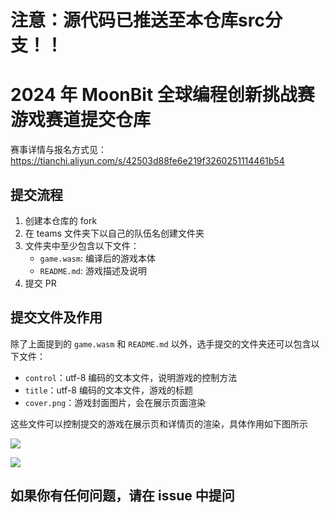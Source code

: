 # 注意：源代码已推送至本仓库src分支！！

# 2024 年 MoonBit 全球编程创新挑战赛游戏赛道提交仓库

赛事详情与报名方式见：<https://tianchi.aliyun.com/s/42503d88fe6e219f3260251114461b54>

## 提交流程

1. 创建本仓库的 fork
1. 在 teams 文件夹下以自己的队伍名创建文件夹
1. 文件夹中至少包含以下文件：
   - `game.wasm`: 编译后的游戏本体
   - `README.md`: 游戏描述及说明
1. 提交 PR

## 提交文件及作用

除了上面提到的 `game.wasm` 和 `README.md` 以外，选手提交的文件夹还可以包含以下文件：

- `control`：utf-8 编码的文本文件，说明游戏的控制方法
- `title`：utf-8 编码的文本文件，游戏的标题
- `cover.png`：游戏封面图片，会在展示页面渲染

这些文件可以控制提交的游戏在展示页和详情页的渲染，具体作用如下图所示

![](./imgs/gallery.png)

![](./imgs/game.png)

## 如果你有任何问题，请在 issue 中提问

